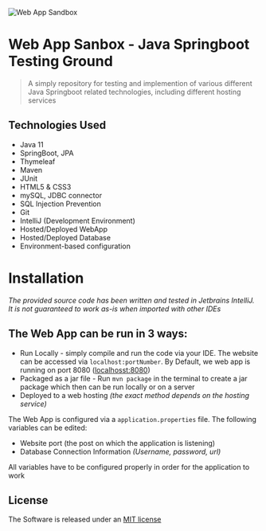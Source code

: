 <a><img  src="https://www.safetica.com/blog/wp-content/uploads/2014/03/IMG_0016.jpg" title="WebAppSandbox" alt="Web App Sandbox"></a>

# Web App Sanbox - Java Springboot Testing Ground

> A simply repository for testing and implemention of various different Java Springboot related technologies, including different hosting services

Technologies Used
-
- Java 11
- SpringBoot, JPA
- Thymeleaf
- Maven
- JUnit
- HTML5 & CSS3
- mySQL, JDBC connector
- SQL Injection Prevention
- Git
- IntelliJ (Development Environment)
 - Hosted/Deployed WebApp
 - Hosted/Deployed Database
 - Environment-based configuration

# Installation
*The provided source code has been written and tested in Jetbrains IntelliJ. It is not guaranteed to work as-is when imported with other IDEs*

The Web App can be run in 3 ways:
-
- Run Locally - simply compile and run the code via your IDE. The website can be accessed via `localhost:portNumber`. By Default, we web app is running on port 8080 ([localhosst:8080](localhost:8080))
- Packaged as a jar file - Run `mvn package` in the terminal to create a jar package which then can be run locally or on a server
- Deployed to a web hosting *(the exact method depends on the hosting service)*

The Web App is configured via a `application.properties` file. 
The following variables can be edited:
- Website port (the post on which the application is listening)
- Database Connection Information *(Username, password, url)*

All variables have to be configured properly in order for the application to work

License
-
The Software is released under an [MIT license](https://opensource.org/licenses/MIT)
